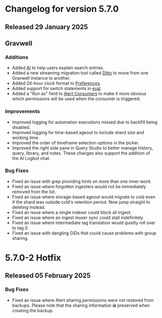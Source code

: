 # Changelog for version 5.7.0

## Released 29 January 2025

## Gravwell

### Additions

* Added [AI](/search/ai/ai) to help users explain search entries.
* Added a new streaming migration tool called [Ditto](/configuration/ditto) to move from one Gravwell instance to another.
* Added 24-hour clock format to [Preferences](#preferences). 
* Added support for switch statements in [eval](/search/eval/eval).
* Added a "Run as" field to [Alert Consumers](#define-a-consumer) to make it more obvious which permissions will be used when the consumer is triggered.

### Improvements

* Improved logging for automation executions missed due to backfill being disabled.
* Improved logging for time-based ageout to include shard size and working time.
* Improved the order of timeframe selection options in the picker.
* Improved the right side pane in Query Studio to better manage history, query, library, and notes. These changes also support the addition of the AI Logbot chat.

### Bug Fixes

* Fixed an issue with grep providing hints on more than one inner word.
* Fixed an issue where forgotten ingesters would not be immediately removed from the list.
* Fixed an issue where storage-based ageout would migrate to cold even if the shard was outside cold's retention period. Now jump straight to deleting instead.
* Fixed an issue where a single indexer could block all ingest.
* Fixed an issue where an ingest muxer sync could stall indefinitely.
* Fixed an issue where intermediate tag translation would quietly roll over to tag 0.
* Fixed an issue with dangling GIDs that could cause problems with group sharing.

# 5.7.0-2 Hotfix

## Released 05 February 2025

### Bug Fixes
* Fixed an issue where Alert sharing permissions were not restored from backups. Please note that the sharing information ***is*** preserved when creating the backup. 